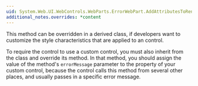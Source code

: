 ```yaml
---
uid: System.Web.UI.WebControls.WebParts.ErrorWebPart.AddAttributesToRender(System.Web.UI.HtmlTextWriter)
additional_notes.overrides: *content
---
```


<p>This method can be overridden in a derived <xref href="System.Web.UI.WebControls.WebParts.ErrorWebPart"></xref> class, if developers want to customize the style characteristics that are applied to an <xref href="System.Web.UI.WebControls.WebParts.ErrorWebPart"></xref> control.  
  
 To require the <xref href="System.Web.UI.WebControls.WebParts.WebPartManager"></xref> control to use a custom <xref href="System.Web.UI.WebControls.WebParts.ErrorWebPart"></xref> control, you must also inherit from the <xref href="System.Web.UI.WebControls.WebParts.WebPartManager"></xref> class and override its <xref href="System.Web.UI.WebControls.WebParts.WebPartManager.CreateErrorWebPart(System.String,System.String,System.String,System.String,System.String)"></xref> method. In that method, you should assign the value of the method's <code>errorMessage</code> parameter to the <xref href="System.Web.UI.WebControls.WebParts.ErrorWebPart.ErrorMessage"></xref> property of your custom <xref href="System.Web.UI.WebControls.WebParts.ErrorWebPart"></xref> control, because the <xref href="System.Web.UI.WebControls.WebParts.WebPartManager"></xref> control calls this method from several other places, and usually passes in a specific error message.</p>


